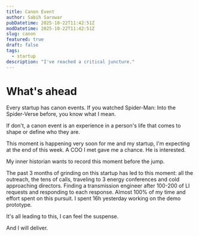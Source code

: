 ```yaml
---
title: Canon Event
author: Sabih Sarowar
pubDatetime: 2025-10-22T11:42:51Z
modDatetime: 2025-10-22T11:42:51Z
slug: canon
featured: true
draft: false
tags:
  - startup
description: "I've reached a critical juncture."
---
```


# What's ahead

Every startup has canon events. If you watched Spider-Man: Into the Spider-Verse before, you know what I mean.

If don't, a canon event is an experience in a person's life that comes to shape or define who they are. 

This moment is happening very soon for me and my startup, I'm expecting at the end of this week. A COO I met gave me a chance. He is interested. 

My inner historian wants to record this moment before the jump.

The past 3 months of grinding on this startup has led to this moment: all the outreach, the tens of calls, traveling to 3 energy conferences and cold approaching directors. Finding a transmission engineer after 100-200 of LI requests and responding to each response. Almost 100% of my time and effort spent on this pursuit. I spent 16h yesterday working on the demo prototype.

It's all leading to this, I can feel the suspense. 

And I will deliver.



